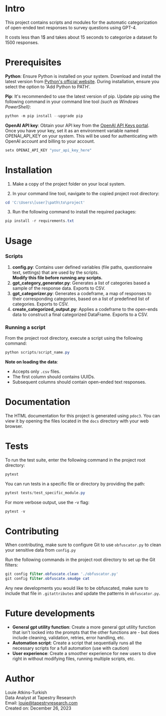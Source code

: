 # Intro

This project contains scripts and modules for the automatic categorization of open-ended text responses to survey questions using GPT-4.

It costs less than 1$ and takes about 15 seconds to categorize a dataset fo 1500 responses.

# Prerequisites

**Python**: Ensure Python is installed on your system. Download and install the latest version from [Python's official website](https://www.python.org/downloads/). During installation, ensure you select the option to 'Add Python to PATH'.

**Pip**: It's recommended to use the latest version of pip. Update pip using the following command in your command line tool _(such as Windows PowerShell)_:

```powershell
python -m pip install --upgrade pip
```

**OpenAI API key**: Obtain your API key from the [OpenAI API Keys portal](https://platform.openai.com/api-keys). Once you have your key, set it as an environment variable named OPENAI_API_KEY on your system. This will be used for authenticating with OpenAI account and billing to your account.

```powershell
setx OPENAI_API_KEY "your_api_key_here"
```

# Installation

1. Make a copy of the project folder on your local system.

2. In your command line tool, navigate to the copied project root directory:

```powershell
cd 'C:\Users\[user]\path\to\project'
```

3. Run the following command to install the required packages:

```powershell
pip install -r requirements.txt
```

# Usage

### Scripts

1. **config.py**: Contains user defined variables (file paths, questionnaire text, settings) that are used by the scripts.<br>
   **Modify this file before running any scripts.**
2. **gpt_category_generator.py**: Generates a list of categories based a sample of the response data. Exports to CSV.
3. **gpt_categorizer.py**: Generates a codeframe, a map of responses to their corresponding categories, based on a list of predefined list of categories. Exports to CSV.
4. **create_categorized_output.py**: Applies a codeframe to the open-ends data to construct a final categorized DataFrame. Exports to a CSV.

### Running a script

From the project root directory, execute a script using the following command:

```powershell
python scripts/script_name.py
```

**Note on loading the data**:

- Accepts only `.csv` files.
- The first column should contains UUIDs.
- Subsequent columns should contain open-ended text responses.

# Documentation

The HTML documentation for this project is generated using `pdoc3`. You can view it by opening the files located in the `docs` directory with your web browser.

# Tests

To run the test suite, enter the following command in the project root directory:

```powershell
pytest
```

You can run tests in a specific file or directory by providing the path:

```powershell
pytest tests/test_specific_module.py
```

For more verbose output, use the -v flag:

```powershell
pytest -v
```

# Contributing

When contributing, make sure to configure Git to use `obfuscator.py` to clean your sensitive data from `config.py`

Run the following commands in the project root directory to set up the Git filters:

```powershell
git config filter.obfuscate.clean './obfuscator.py'
git config filter.obfuscate.smudge cat
```

Any new developments you would like to be obfuscated, make sure to include that file in `.gitattributes` and update the patterns in `obfuscator.py`.

# Future developments

- **General gpt utility function**: Create a more general gpt utility function that isn't locked into the prompts that the other functions are - but does include cleaning, validation, retries, error handling, etc.
- **Automation script**: Create a script that sequentially runs all the necessary scripts for a full automation (use with caution)
- **User experience**: Create a smoother experience for new users to dive right in without modifying files, running multiple scripts, etc.

# Author

Louie Atkins-Turkish  
Data Analyst at Tapestry Research  
Email: louie@tapestryresearch.com  
Created on: December 26, 2023
